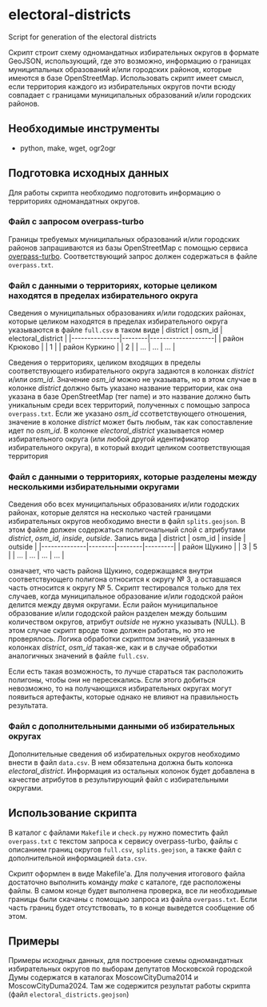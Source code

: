 # electoral-districts
Script for generation of the electoral districts 

Скрипт строит схему одномандатных избирательных округов в формате GeoJSON, использующий, где это возможно, информацию о границах муниципальных образований и/или городских районов, которые имеются в базе OpenStreetMap. Использовать скрипт имеет смысл, если территория каждого из избирательных округов почти всюду совпадает с границами муниципальных образований и/или городских районов. 

## Необходимые инструменты

* python, make, wget, ogr2ogr

## Подготовка исходных данных

Для работы скрипта необходимо подготовить информацию о территориях одномандатных округов. 


### Файл с запросом overpass-turbo
Границы требуемых муниципальных образований и/или городских районов запрашиваются из базы OpenStreetMap с помощью сервиса [overpass-turbo](https://overpass-turbo.eu/). Соответствующий запрос должен содержаться в файле `overpass.txt`.

### Файл с данными о территориях, которые целиком находятся в пределах избирательного округа
Сведения о муниципальных образованиях и/или гододских районах, которые целиком находятся в пределах избирательного округа указываются в файле `full.csv` в таком виде
| district      | osm_id | electoral_district |
|---------------|--------|--------------------|
| район Крюково |        | 1                  |
| район Куркино |        | 2                  |
|     ...       |  ...   | ...                |

Сведения о территориях, целиком входящих в пределы соответствующего избирательного округа задаются в колонках *district* и/или *osm_id*. Значение *osm_id* можно не указывать, но в этом случае в колонке *district* должно быть указано название территории, как она указана в базе OpenStreetMap (тег name) и это название должно быть уникальным среди всех территорий, полученных с помощью запроса `overpass.txt`. Если же указано *osm_id* ссответствующего отношения, значение в колонке *district* может быть любым, так как сопоставление идет по *osm_id*. В колонке *electoral_district* указывается номер избирательного округа (или любой другой идентификатор избирательного округа), в который входит целиком соответствующая территория

### Файл с данными о территориях, которые разделены между несколькими избирательными округами
Сведения обо всех муниципальных образованиях и/или гододских районах, которые делятся на несколько частей границами избирательных округов необходимо внести в файл `splits.geojson`. В этом файле должен содержаться полигональный слой с атрибутами *district*, *osm_id*, *inside*, *outside*. Запись вида 
| district     | osm_id | inside | outside |
|--------------|--------|--------|---------|
| район Щукино |        |  3     |  5      |
|     ...      |  ...   | ...    | ...     |

означает, что часть района Щукино, содержащаяся внутри соответствующего полигона относится к округу № 3, а оставшаяся часть относится к округу № 5. Скрипт тестировался только для тех случаев, когда муниципальное образование и/или гододской район делится между двумя округами. Если район муниципальное образование и/или гододской район разделен между большим количеством округов, атрибут *outside* не нужно указывать (NULL).  В этом случае скрипт вроде тоже должен работать, но это не проверялось. Логика обработки скриптом значений, указанных в колонках *district*, *osm_id* такая-же, как и в случае обработки аналогичных значений в файле `full.csv`.

Если есть такая возможность, то лучше стараться так расположить полигоны, чтобы они не пересекались. Если этого добиться невозможно, то на получающихся избирательных округах могут появиться артефакты, которые однако не влияют на правильность результата.

### Файл с дополнительными данными об избирательных округах
Дополнительные сведения об избирательных округов необходимо внести в файл `data.csv`. В нем обязательна должна быть колонка *electoral_district*. Информация из остальных колонок будет добавлена в качестве атрибутов в результирующий файл с избирательными округами.

## Использование скрипта
В каталог с файлами `Makefile` и `check.py` нужно поместить файл `overpass.txt` с текстом запроса к сервису overpass-turbo, файлы с описанием границ округов `full.csv`, `splits.geojson`, а также файл с дополнительной информацией `data.csv`.

Скрипт оформлен в виде Makefile'а. Для получения итогового файла достаточно выполнить команду *make* с каталоге, где расположены файлы. В самом конце будет выполнена проверка, все ли необходимые границы были скачаны с помощью запроса из файла `overpass.txt`. Если часть границ будет отсутствовать, то в конце выведется сообщение об этом.

## Примеры
Примеры исходных данных, для построение схемы одномандатных избирательных округов по выборам депутатов Московской городской Думы содержатся в каталогах MoscowCityDuma2014 и MoscowCityDuma2024. Там же содержится результат работы скрипта (файл `electoral_districts.geojson`) 

